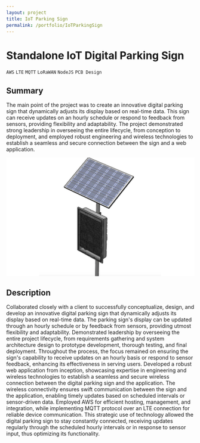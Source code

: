 ```yaml
---
layout: project
title: IoT Parking Sign
permalink: /portfolio/IoTParkingSign
---
```


# Standalone IoT Digital Parking Sign

`AWS` `LTE` `MQTT` `LoRaWAN` `NodeJS` `PCB Design`


## Summary

The main point of the project was to create an innovative digital parking sign that dynamically adjusts its display based on real-time data. This sign can receive updates on an hourly schedule or respond to feedback from sensors, providing flexibility and adaptability. The project demonstrated strong leadership in overseeing the entire lifecycle, from conception to deployment, and employed robust engineering and wireless technologies to establish a seamless and secure connection between the sign and a web application.

![Image](/assets/images/IoTParkingSign/sign.png)

## Description

Collaborated closely with a client to successfully conceptualize, design, and develop an innovative digital parking sign that dynamically adjusts its display based on real-time data. The parking sign's display can be updated through an hourly schedule or by feedback from sensors, providing utmost flexibility and adaptability. Demonstrated leadership by overseeing the entire project lifecycle, from requirements gathering and system architecture design to prototype development, thorough testing, and final deployment. Throughout the process, the focus remained on ensuring the sign's capability to receive updates on an hourly basis or respond to sensor feedback, enhancing its effectiveness in serving users. Developed a robust web application from inception, showcasing expertise in engineering and wireless technologies to establish a seamless and secure wireless connection between the digital parking sign and the application. The wireless connectivity ensures swift communication between the sign and the application, enabling timely updates based on scheduled intervals or sensor-driven data. Employed AWS for efficient hosting, management, and integration, while implementing MQTT protocol over an LTE connection for reliable device communication. This strategic use of technology allowed the digital parking sign to stay constantly connected, receiving updates regularly through the scheduled hourly intervals or in response to sensor input, thus optimizing its functionality.